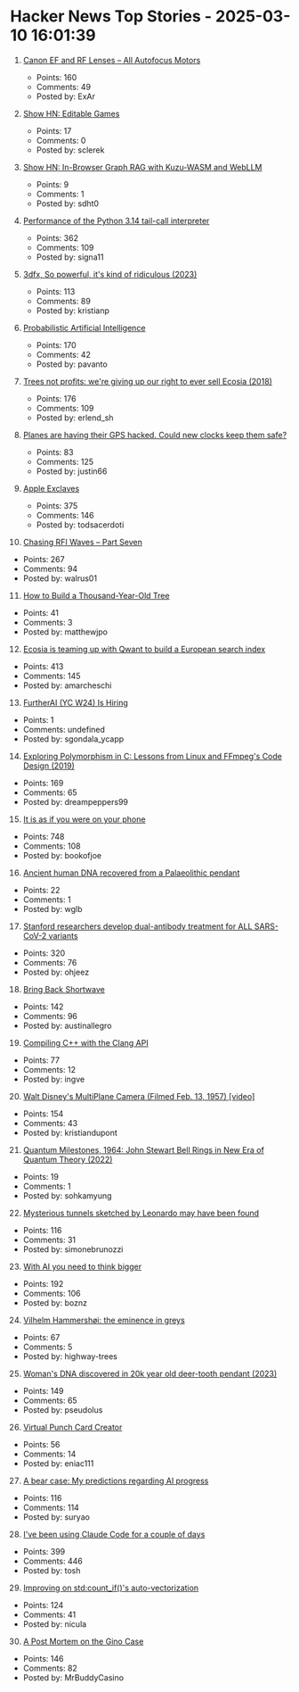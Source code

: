 # Hacker News Top Stories - 2025-03-10 16:01:39

1. [Canon EF and RF Lenses – All Autofocus Motors](https://exclusivearchitecture.com/03-technical-articles-CLT-12-autofocus-systems.html)
   - Points: 160
   - Comments: 49
   - Posted by: ExAr

2. [Show HN: Editable Games](https://playscl.com/make)
   - Points: 17
   - Comments: 0
   - Posted by: sclerek

3. [Show HN: In-Browser Graph RAG with Kuzu-WASM and WebLLM](https://blog.kuzudb.com/post/kuzu-wasm-rag/)
   - Points: 9
   - Comments: 1
   - Posted by: sdht0

4. [Performance of the Python 3.14 tail-call interpreter](https://blog.nelhage.com/post/cpython-tail-call/)
   - Points: 362
   - Comments: 109
   - Posted by: signa11

5. [3dfx, So powerful, it's kind of ridiculous (2023)](https://www.abortretry.fail/p/so-powerful-its-kind-of-ridiculous)
   - Points: 113
   - Comments: 89
   - Posted by: kristianp

6. [Probabilistic Artificial Intelligence](https://arxiv.org/abs/2502.05244)
   - Points: 170
   - Comments: 42
   - Posted by: pavanto

7. [Trees not profits: we're giving up our right to ever sell Ecosia (2018)](https://blog.ecosia.org/trees-not-profits/)
   - Points: 176
   - Comments: 109
   - Posted by: erlend_sh

8. [Planes are having their GPS hacked. Could new clocks keep them safe?](https://www.bbc.com/news/articles/cq6yg204pvmo)
   - Points: 83
   - Comments: 125
   - Posted by: justin66

9. [Apple Exclaves](https://randomaugustine.medium.com/on-apple-exclaves-d683a2c37194)
   - Points: 375
   - Comments: 146
   - Posted by: todsacerdoti

10. [Chasing RFI Waves – Part Seven](https://raoulpop.com/2012/04/15/chasing-rfi-waves-part-seven/)
   - Points: 267
   - Comments: 94
   - Posted by: walrus01

11. [How to Build a Thousand-Year-Old Tree](https://www.noemamag.com/how-to-build-a-thousand-year-old-tree/)
   - Points: 41
   - Comments: 3
   - Posted by: matthewjpo

12. [Ecosia is teaming up with Qwant to build a European search index](https://blog.ecosia.org/eusp/)
   - Points: 413
   - Comments: 145
   - Posted by: amarcheschi

13. [FurtherAI (YC W24) Is Hiring](https://www.ycombinator.com/companies/furtherai/jobs)
   - Points: 1
   - Comments: undefined
   - Posted by: sgondala_ycapp

14. [Exploring Polymorphism in C: Lessons from Linux and FFmpeg's Code Design (2019)](https://leandromoreira.com/2019/08/02/linux-ffmpeg-source-internals-a-good-software-design/)
   - Points: 169
   - Comments: 65
   - Posted by: dreampeppers99

15. [It is as if you were on your phone](https://pippinbarr.com/it-is-as-if-you-were-on-your-phone/info/)
   - Points: 748
   - Comments: 108
   - Posted by: bookofjoe

16. [Ancient human DNA recovered from a Palaeolithic pendant](https://www.nature.com/articles/s41586-023-06035-2)
   - Points: 22
   - Comments: 1
   - Posted by: wglb

17. [Stanford researchers develop dual-antibody treatment for ALL SARS-CoV-2 variants](https://www.science.org/doi/10.1126/scitranslmed.adq5720)
   - Points: 320
   - Comments: 76
   - Posted by: ohjeez

18. [Bring Back Shortwave](https://www.spectator.co.uk/article/bring-back-shortwave/)
   - Points: 142
   - Comments: 96
   - Posted by: austinallegro

19. [Compiling C++ with the Clang API](https://maskray.me/blog/2025-03-09-compiling-c++-with-clang-api)
   - Points: 77
   - Comments: 12
   - Posted by: ingve

20. [Walt Disney's MultiPlane Camera (Filmed Feb. 13, 1957) [video]](https://www.youtube.com/watch?v=3YIR39KeJMk)
   - Points: 154
   - Comments: 43
   - Posted by: kristiandupont

21. [Quantum Milestones, 1964: John Stewart Bell Rings in New Era of Quantum Theory (2022)](https://physics.aps.org/articles/v18/53)
   - Points: 19
   - Comments: 1
   - Posted by: sohkamyung

22. [Mysterious tunnels sketched by Leonardo may have been found](https://www.cnn.com/2025/03/01/science/leonardo-da-vinci-sforza-castle-tunnels/index.html)
   - Points: 116
   - Comments: 31
   - Posted by: simonebrunozzi

23. [With AI you need to think bigger](https://rodyne.com/?p=1828)
   - Points: 192
   - Comments: 106
   - Posted by: boznz

24. [Vilhelm Hammershøi: the eminence in greys](https://www.richardmorris.org/blog-1-1/vilhelm-hammershi-the-eminence-in-greys)
   - Points: 67
   - Comments: 5
   - Posted by: highway-trees

25. [Woman's DNA discovered in 20k year old deer-tooth pendant (2023)](https://www.cbc.ca/radio/quirks/pendant-ancient-dna-1.6832580)
   - Points: 149
   - Comments: 65
   - Posted by: pseudolus

26. [Virtual Punch Card Creator](https://www.masswerk.at/keypunch/)
   - Points: 56
   - Comments: 14
   - Posted by: eniac111

27. [A bear case: My predictions regarding AI progress](https://www.lesswrong.com/posts/oKAFFvaouKKEhbBPm/a-bear-case-my-predictions-regarding-ai-progress)
   - Points: 116
   - Comments: 114
   - Posted by: suryao

28. [I've been using Claude Code for a couple of days](https://twitter.com/Steve_Yegge/status/1898674257808515242)
   - Points: 399
   - Comments: 446
   - Posted by: tosh

29. [Improving on std:count_if()'s auto-vectorization](https://nicula.xyz/2025/03/08/improving-stdcountif-vectorization.html)
   - Points: 124
   - Comments: 41
   - Posted by: nicula

30. [A Post Mortem on the Gino Case](https://statmodeling.stat.columbia.edu/2025/03/08/a-post-mortem-on-the-gino-case-committing-fraud-is-right-now-a-viable-career-strategy-that-can-propel-you-at-the-top-of-the-academic-world/)
   - Points: 146
   - Comments: 82
   - Posted by: MrBuddyCasino

